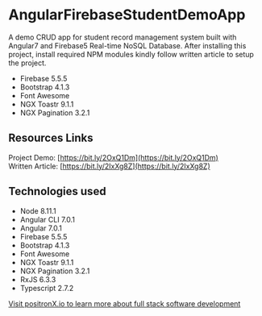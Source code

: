 # AngularFirebaseStudentDemoApp

A demo CRUD app for student record management system built with Angular7 and Firebase5 Real-time NoSQL Database. After installing this project, install required NPM modules kindly follow written article to setup the project.

- Firebase 5.5.5
- Bootstrap 4.1.3
- Font Awesome
- NGX Toastr 9.1.1
- NGX Pagination 3.2.1

## Resources Links
Project Demo:    [https://bit.ly/2OxQ1Dm](https://bit.ly/2OxQ1Dm) \
Written Article: [https://bit.ly/2IxXg8Z](https://bit.ly/2IxXg8Z)

## Technologies used
- Node 8.11.1
- Angular CLI 7.0.1
- Angular 7.0.1
- Firebase 5.5.5
- Bootstrap 4.1.3
- Font Awesome
- NGX Toastr 9.1.1
- NGX Pagination 3.2.1
- RxJS 6.3.3
- Typescript 2.7.2


[Visit positronX.io to learn more about full stack software development](https://www.positronx.io/)
